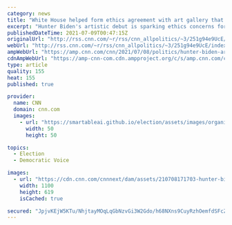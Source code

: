 ```yaml
---
category: news
title: "White House helped form ethics agreement with art gallery that's selling Hunter Biden's paintings, sources say"
excerpt: "Hunter Biden's artistic debut is sparking ethics concerns for the White House as some critics raise eyebrows over the high-priced pieces and whether they pose a conflict of interest.\n    \n"
publishedDateTime: 2021-07-09T00:47:15Z
originalUrl: "http://rss.cnn.com/~r/rss/cnn_allpolitics/~3/251g94e9UcE/index.html"
webUrl: "http://rss.cnn.com/~r/rss/cnn_allpolitics/~3/251g94e9UcE/index.html"
ampWebUrl: "https://amp.cnn.com/cnn/2021/07/08/politics/hunter-biden-art-work-sale/index.html"
cdnAmpWebUrl: "https://amp-cnn-com.cdn.ampproject.org/c/s/amp.cnn.com/cnn/2021/07/08/politics/hunter-biden-art-work-sale/index.html"
type: article
quality: 155
heat: 155
published: true

provider:
  name: CNN
  domain: cnn.com
  images:
    - url: "https://smartableai.github.io/election/assets/images/organizations/cnn.com-50x50.jpg"
      width: 50
      height: 50

topics:
  - Election
  - Democratic Voice

images:
  - url: "https://cdn.cnn.com/cnnnext/dam/assets/210708171703-hunter-biden-0522-super-tease.jpg"
    width: 1100
    height: 619
    isCached: true

secured: "JpjvKEjW5KTu/NhjtayMOqLqGbNzvGi3W2Gdo/h68NXns9CuyRzhOemfdSFcZLOumH6mcwrjo0o9WPl68XnQ2s1G61AUylpG5bGuf64pnhdoc2Ek01nRm4vDAC3QVRcf8vQNaGB+BMrxtURSl7AplmT3w45rQJGFbTFc1vT1FViIq9l/FmwTc/4HxltrLhqrUMVJyuZz7zYj7inlwrs1NIGHVao28mybggiNEDWSp0nCazEdfhlGiI+oEkhbvBbnuKpv+002Wmd9Lpd4VlRqvt5vcFrqoRe/uvo36U1QvDOpu4w0uyIJvzbI2a5BCocvfw8JIKM53y1ojh5PYhdRLvCAMW2CR648zJD331ZAIf4=;ALz63xi1FHSKA1DpmQeUvw=="
---
```


